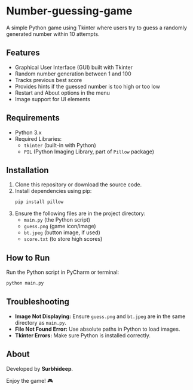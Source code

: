 # Number-guessing-game

A simple Python game using Tkinter where users try to guess a randomly generated number within 10 attempts.

## Features
- Graphical User Interface (GUI) built with Tkinter
- Random number generation between 1 and 100
- Tracks previous best score
- Provides hints if the guessed number is too high or too low
- Restart and About options in the menu
- Image support for UI elements

## Requirements
- Python 3.x
- Required Libraries:
  - `tkinter` (built-in with Python)
  - `PIL` (Python Imaging Library, part of `Pillow` package)

## Installation
1. Clone this repository or download the source code.
2. Install dependencies using pip:
   ```sh
   pip install pillow
   ```
3. Ensure the following files are in the project directory:
   - `main.py` (the Python script)
   - `guess.png` (game icon/image)
   - `bt.jpeg` (button image, if used)
   - `score.txt` (to store high scores)

## How to Run
Run the Python script in PyCharm or terminal:
```sh
python main.py
```

## Troubleshooting
- **Image Not Displaying:** Ensure `guess.png` and `bt.jpeg` are in the same directory as `main.py`.
- **File Not Found Error:** Use absolute paths in Python to load images.
- **Tkinter Errors:** Make sure Python is installed correctly.

## About
Developed by **Surbhideep**. 

Enjoy the game! 🎮
